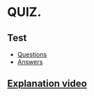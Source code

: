 # QUIZ.

## Test
* [Questions](./test.js)
* [Answers](./test+answers.js)

## [Explanation video](https://drive.google.com/file/d/1FQLB6bAe1okI5kfOS3YrkHnTPvnJUiYl/view?usp=sharing)

<!-- ## Links
* [Comparison](https://learn.javascript.ru/comparison) -->
